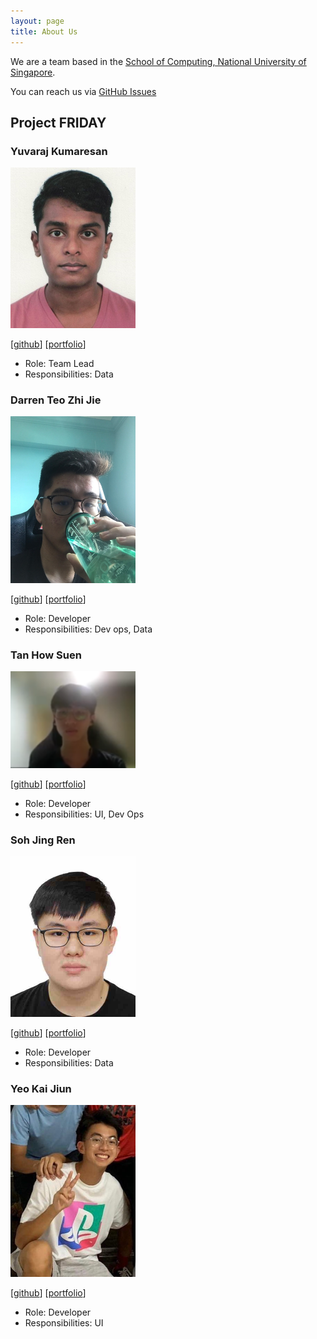 ```yaml
---
layout: page
title: About Us
---
```


We are a team based in the [School of Computing, National University of Singapore](http://www.comp.nus.edu.sg).

You can reach us via [GitHub Issues](https://github.com/AY2223S1-CS2103T-W15-4/tp/issues)

## Project FRIDAY

### Yuvaraj Kumaresan

<img src="images/yuvaraj0702.png" width="200px">

[[github](https://github.com/Yuvaraj0702)]
[[portfolio](team/yuvaraj0702.md)]

* Role: Team Lead
* Responsibilities: Data

### Darren Teo Zhi Jie

<img src="images/darrtzj.png" width="200px">

[[github](http://github.com/darrtzj)]
[[portfolio](team/darrtzj.md)]

* Role: Developer
* Responsibilities: Dev ops, Data

### Tan How Suen

<img src="images/howsuen.png" width="200px">

[[github](http://github.com/HowSuen)]
[[portfolio](team/howsuen.md)]

* Role: Developer
* Responsibilities: UI, Dev Ops

### Soh Jing Ren

<img src="images/jorrdansoh.png" width="200px">

[[github](http://github.com/jorrdansoh)]
[[portfolio](team/jorrdansoh.md)]

* Role: Developer
* Responsibilities: Data

### Yeo Kai Jiun

<img src="images/kaij77.png" width="200px">

[[github](http://github.com/kaij77)]
[[portfolio](team/kaijiun.md)]

* Role: Developer
* Responsibilities: UI
